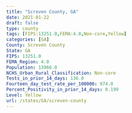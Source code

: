 ```yaml
---
title: "Screven County, GA"
date: 2021-01-22
draft: false
type: county
tags: [FIPS:13251.0,FEMA:4.0,Non-core,Yellow]
categories: [GA]
County: Screven County
State: GA
FIPS: 13251.0
FEMA_Region: 4.0
Population: 13966.0
NCHS_Urban_Rural_Classification: Non-core
Tests_in_prior_14_days: 136.0
Fourteen_day_test_rate_per_100000: 974.0
Percent_Positivity_in_prior_14_days: 0.199
Level: Yellow
url: /states/GA/screven-county
---
```



